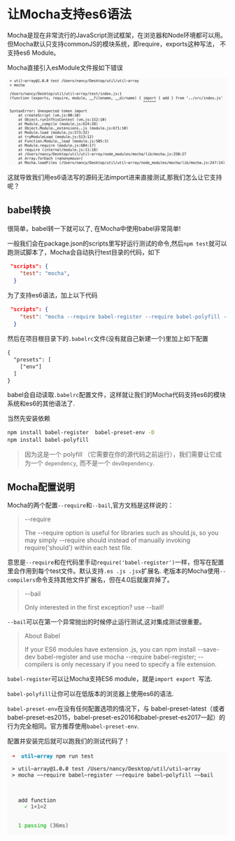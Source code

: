 # 让Mocha支持es6语法

Mocha是现在非常流行的JavaScript测试框架，在浏览器和Node环境都可以用。但Mocha默认只支持commonJS的模块系统，即require，exports这种写法，
不支持es6 Module。

Mocha直接引入esModule文件报如下错误

![](../assets/02/1.png)

这就导致我们用es6语法写的源码无法import进来直接测试,那我们怎么让它支持呢？

## babel转换

很简单，babel转一下就可以了, 在Mocha中使用babel非常简单!

一般我们会在package.json的scripts里写好运行测试的命令,然后`npm test`就可以跑测试脚本了，Mocha会自动执行test目录的代码，如下

```json
 "scripts": {
    "test": "mocha",
  }
```
为了支持es6语法，加上以下代码
```json
 "scripts": {
    "test": "mocha --require babel-register --require babel-polyfill --bail",
  }
```

然后在项目根目录下的`.babelrc`文件(没有就自己新建一个)里加上如下配置
```
{
  "presets": [
    ["env"]
  ]
}
```
babel会自动读取`.babelrc`配置文件，这样就让我们的Mocha代码支持es6的模块系统和es6的其他语法了.

当然先安装依赖
```bash
npm install babel-register  babel-preset-env -D
npm install babel-polyfill
```
> 因为这是一个 polyfill （它需要在你的源代码之前运行），我们需要让它成为一个 `dependency`, 而不是一个 `devDependency`.

## Mocha配置说明
Mocha的两个配置`--require`和`--bail`,官方文档是这样说的：

> --require
>
> The --require option is useful for libraries such as should.js, so you may simply --require should instead of manually invoking require('should') within each test file.

意思是`--require`和在代码里手动`require('babel-register')`一样，但写在配置里会作用到每个test文件。默认支持`.es .js .jsx`扩展名.
老版本的Mocha使用`--compilers`命令支持其他文件扩展名，但在4.0后就废弃掉了。

> --bail
>
> Only interested in the first exception? use --bail!

`--bail`可以在第一个异常抛出的时候停止运行测试,这对集成测试很重要。

> About Babel
>
> If your ES6 modules have extension .js, you can npm install --save-dev babel-register and use mocha --require babel-register; --compilers is only necessary if you need to specify a file extension.

`babel-register`可以让Mocha支持ES6 module，就是`import export `写法.

`babel-polyfill`让你可以在低版本的浏览器上使用es6的语法.

`babel-preset-env`在没有任何配置选项的情况下，与 babel-preset-latest（或者babel-preset-es2015，babel-preset-es2016和babel-preset-es2017一起）的行为完全相同。官方推荐使用`babel-preset-env`.

配置并安装完后就可以跑我们的测试代码了！

![](../assets/02/2.png)